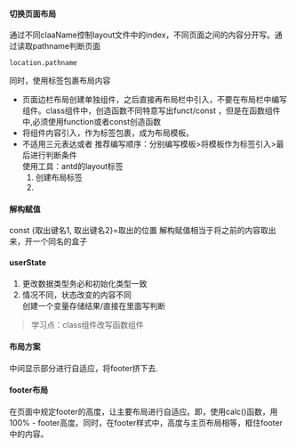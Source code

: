 #### 切换页面布局  
通过不同claaName控制layout文件中的index，不同页面之间的内容分开写。通过读取pathname判断页面
```
location.pathname
```  
同时，使用<Layout>标签包裹布局内容
* 页面边栏布局创建单独组件，之后直接再布局栏中引入，不要在布局栏中编写组件。class组件中，创造函数不同特意写出funct/const ，但是在函数组件中,必须使用function或者const创造函数
* 将组件内容引入，作为标签包裹，成为布局模板。
* 不适用三元表达或者
推荐编写顺序：分别编写模板>将模板作为标签引入>最后进行判断条件  
使用工具：antd的layout标签
  1. 创建布局标签
  2. 

#### 解构赋值 

const {取出键名1, 取出键名2}=取出的位置
解构赋值相当于将之前的内容取出来，开一个同名的盒子

#### userState  
1. 更改数据类型务必和初始化类型一致
2. 情况不同，状态改变的内容不同  
   创建一个变量存储结果/直接在里面写判断
> 学习点：class组件改写函数组件 

#### 布局方案  
中间显示部分进行自适应，将footer挤下去.  


#### footer布局
在页面中规定footer的高度，让主要布局进行自适应。即，使用calc()函数，用100% - footer高度。同时，在footer样式中，高度与主页布局相等，框住footer中的内容。